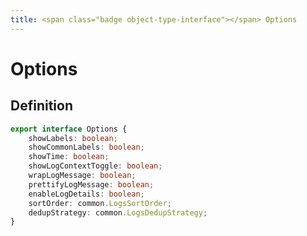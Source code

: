 ```yaml
---
title: <span class="badge object-type-interface"></span> Options
---
```

# <span class="badge object-type-interface"></span> Options

## Definition

```typescript
export interface Options {
	showLabels: boolean;
	showCommonLabels: boolean;
	showTime: boolean;
	showLogContextToggle: boolean;
	wrapLogMessage: boolean;
	prettifyLogMessage: boolean;
	enableLogDetails: boolean;
	sortOrder: common.LogsSortOrder;
	dedupStrategy: common.LogsDedupStrategy;
}

```
